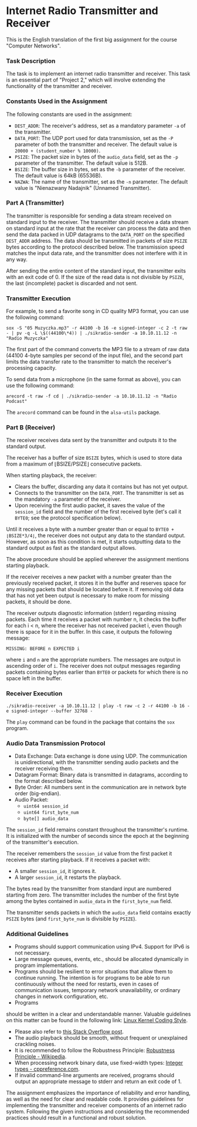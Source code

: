 # Internet Radio Transmitter and Receiver

This is the English translation of the first big assignment for the course "Computer Networks".

### Task Description
The task is to implement an internet radio transmitter and receiver. This task is an essential part of "Project 2," which will involve extending the functionality of the transmitter and receiver.

### Constants Used in the Assignment
The following constants are used in the assignment:

- `DEST_ADDR`: The receiver's address, set as a mandatory parameter `-a` of the transmitter.
- `DATA_PORT`: The UDP port used for data transmission, set as the `-P` parameter of both the transmitter and receiver. The default value is `20000 + (student_number % 10000)`.
- `PSIZE`: The packet size in bytes of the `audio_data` field, set as the `-p` parameter of the transmitter. The default value is 512B.
- `BSIZE`: The buffer size in bytes, set as the `-b` parameter of the receiver. The default value is 64kB (65536B).
- `NAZWA`: The name of the transmitter, set as the `-n` parameter. The default value is "Nienazwany Nadajnik" (Unnamed Transmitter).

### Part A (Transmitter)
The transmitter is responsible for sending a data stream received on standard input to the receiver. The transmitter should receive a data stream on standard input at the rate that the receiver can process the data and then send the data packed in UDP datagrams to the `DATA_PORT` on the specified `DEST_ADDR` address. The data should be transmitted in packets of size `PSIZE` bytes according to the protocol described below. The transmission speed matches the input data rate, and the transmitter does not interfere with it in any way.

After sending the entire content of the standard input, the transmitter exits with an exit code of 0. If the size of the read data is not divisible by `PSIZE`, the last (incomplete) packet is discarded and not sent.

### Transmitter Execution
For example, to send a favorite song in CD quality MP3 format, you can use the following command:
```
sox -S "05 Muzyczka.mp3" -r 44100 -b 16 -e signed-integer -c 2 -t raw - | pv -q -L \$((44100\*4)) | ./sikradio-sender -a 10.10.11.12 -n "Radio Muzyczka"
```
The first part of the command converts the MP3 file to a stream of raw data (44100 4-byte samples per second of the input file), and the second part limits the data transfer rate to the transmitter to match the receiver's processing capacity.

To send data from a microphone (in the same format as above), you can use the following command:
```
arecord -t raw -f cd | ./sikradio-sender -a 10.10.11.12 -n "Radio Podcast"
```
The `arecord` command can be found in the `alsa-utils` package.

### Part B (Receiver)
The receiver receives data sent by the transmitter and outputs it to the standard output.

The receiver has a buffer of size `BSIZE` bytes, which is used to store data from a maximum of ⌊BSIZE/PSIZE⌋ consecutive packets.

When starting playback, the receiver:
- Clears the buffer, discarding any data it contains but has not yet output.
- Connects to the transmitter on the `DATA_PORT`. The transmitter is set as the mandatory `-a` parameter of the receiver.
- Upon receiving the first audio packet, it saves the value of the `session_id` field and the number of the first received byte (let's call it `BYTE0`; see the protocol specification below).

Until it receives a byte with a number greater than or equal to `BYTE0 + ⌊BSIZE*3/4⌋`, the receiver does not output any data to the standard output. However, as soon as this condition is met, it starts outputting data to the standard output as fast as the standard output allows.

The above procedure should be applied wherever the assignment mentions starting playback.

If the receiver receives a new packet with a number greater than the previously received packet, it stores it in the buffer and reserves space for any missing packets that should be located before it. If removing old data that has not yet been output is necessary to make room for missing packets, it should be done.

The receiver outputs diagnostic information (stderr) regarding missing packets. Each time it receives a packet with number n, it checks the buffer for each i < n, where the receiver has not received packet i, even though there is space for it in the buffer. In this case, it outputs the following message:
```
MISSING: BEFORE n EXPECTED i
```
where `i` and `n` are the appropriate numbers. The messages are output in ascending order of `i`. The receiver does not output messages regarding packets containing bytes earlier than `BYTE0` or packets for which there is no space left in the buffer.

### Receiver Execution
```
./sikradio-receiver -a 10.10.11.12 | play -t raw -c 2 -r 44100 -b 16 -e signed-integer --buffer 32768 -
```
The `play` command can be found in the package that contains the `sox` program.

### Audio Data Transmission Protocol
- Data Exchange: Data exchange is done using UDP. The communication is unidirectional, with the transmitter sending audio packets and the receiver receiving them.
- Datagram Format: Binary data is transmitted in datagrams, according to the format described below.
- Byte Order: All numbers sent in the communication are in network byte order (big-endian).
- Audio Packet:
  - `uint64 session_id`
  - `uint64 first_byte_num`
  - `byte[] audio_data`

The `session_id` field remains constant throughout the transmitter's runtime. It is initialized with the number of seconds since the epoch at the beginning of the transmitter's execution.

The receiver remembers the `session_id` value from the first packet it receives after starting playback. If it receives a packet with:
- A smaller `session_id`, it ignores it.
- A larger `session_id`, it restarts the playback.

The bytes read by the transmitter from standard input are numbered starting from zero. The transmitter includes the number of the first byte among the bytes contained in `audio_data` in the `first_byte_num` field.

The transmitter sends packets in which the `audio_data` field contains exactly `PSIZE` bytes (and `first_byte_num` is divisible by `PSIZE`).

### Additional Guidelines
- Programs should support communication using IPv4. Support for IPv6 is not necessary.
- Large message queues, events, etc., should be allocated dynamically in program implementations.
- Programs should be resilient to error situations that allow them to continue running. The intention is for programs to be able to run continuously without the need for restarts, even in cases of communication issues, temporary network unavailability, or ordinary changes in network configuration, etc.
- Programs

should be written in a clear and understandable manner. Valuable guidelines on this matter can be found in the following link: [Linux Kernel Coding Style](https://www.kernel.org/doc/html/v5.6/process/coding-style.html).
- Please also refer to [this Stack Overflow post](https://stackoverflow.com/questions/4165174/when-does-a-udp-sendto-block).
- The audio playback should be smooth, without frequent or unexplained crackling noises.
- It is recommended to follow the Robustness Principle: [Robustness Principle - Wikipedia](https://en.wikipedia.org/wiki/Robustness_principle).
- When processing network binary data, use fixed-width types: [Integer types - cppreference.com](http://en.cppreference.com/w/c/types/integer).
- If invalid command-line arguments are received, programs should output an appropriate message to stderr and return an exit code of 1.

The assignment emphasizes the importance of reliability and error handling, as well as the need for clear and readable code. It provides guidelines for implementing the transmitter and receiver components of an internet radio system. Following the given instructions and considering the recommended practices should result in a functional and robust solution.